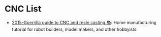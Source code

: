 # CNC List

- [2015-Guerrilla guide to CNC and resin casting 📚](https://lcamtuf.coredump.cx/): Home manufacturing tutorial for robot builders, model makers, and other hobbyists
